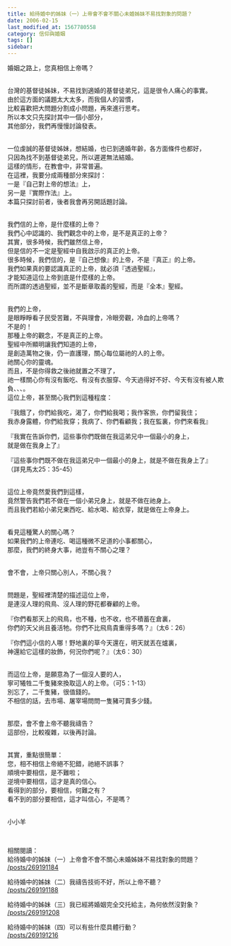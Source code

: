 ```yaml
---
title: 給待婚中的姊妹（一）上帝會不會不關心未婚姊妹不易找對象的問題？
date: 2006-02-15
last_modified_at: 1567780558
category: 信仰與婚姻
tags: []
sidebar: 
---
```


<p>婚姻之路上，您真相信上帝嗎？</p>
<p><br/>
台灣的基督徒姊妹，不易找到適婚的基督徒弟兄，這是很令人痛心的事實。<br/>
由於這方面的議題太大太多，而我個人的習慣，<br/>
比較喜歡把大問題分割成小問題，再來進行思考。<br/>
所以本文只先探討其中一個小部分，<br/>
其他部分，我們再慢慢討論發表。</p>
<p><br/>
一位虔誠的基督徒姊妹，想結婚，也已到適婚年齡，各方面條件也都好，<br/>
只因為找不到基督徒弟兄，所以遲遲無法結婚。<br/>
這樣的情形，在教會中，非常普遍。<br/>
在這裡，我要分成兩種部分來探討：<br/>
一是『自己對上帝的想法』上，<br/>
另一是『實際作法』上。<br/>
本篇只探討前者，後者我會再另開話題討論。</p>
<p><br/>
我們信的上帝，是什麼樣的上帝？<br/>
我們心中認識的、我們觀念中的上帝，是不是真正的上帝？<br/>
其實，很多時候，我們雖然信上帝，<br/>
但是信的不一定是聖經中自我啟示的真正的上帝。<br/>
很多時候，我們信的，是『自己想像』的上帝，不是『真正』的上帝。<br/>
我們如果真的要認識真正的上帝，就必須『透過聖經』，<br/>
才能知道這位上帝到底是什麼樣的上帝。<br/>
而所謂的透過聖經，並不是斷章取義的聖經，而是『全本』聖經。</p>
<p><br/>
我們的上帝，<br/>
是眼睜睜看子民受苦難，不與理會，冷眼旁觀，冷血的上帝嗎？<br/>
不是的！<br/>
那種上帝的觀念，不是真正的上帝。<br/>
聖經中所顯明讓我們知道的上帝，<br/>
是創造萬物之後，仍一直護理，關心每位屬祂的人的上帝。<br/>
祂關心你的靈魂。<br/>
而且，不是你得救之後祂就置之不理了，<br/>
祂一樣關心你有沒有飯吃、有沒有衣服穿、今天過得好不好、今天有沒有被人欺負、、、。<br/>
這位上帝，甚至關心我們到這種程度：</p>
<p>『我餓了，你們給我吃，渴了，你們給我喝；我作客旅，你們留我住；<br/>
我赤身露體，你們給我穿；我病了、你們看顧我；我在監裏，你們來看我』</p>
<p>『我實在告訴你們，這些事你們既做在我這弟兄中一個最小的身上，<br/>
就是做在我身上了』</p>
<p>『這些事你們既不做在我這弟兄中一個最小的身上，就是不做在我身上了』<br/>
（詳見馬太25：35-45）</p>
<p><br/>
這位上帝竟然愛我們到這樣，<br/>
竟然警告我們若不做在一個小弟兄身上，就是不做在祂身上。<br/>
而且我們若給小弟兄東西吃、給水喝、給衣穿，就是做在上帝身上。</p>
<p><br/>
看見這種驚人的關心嗎？<br/>
如果我們的上帝連吃、喝這種微不足道的小事都關心，<br/>
那麼，我們的終身大事，祂豈有不關心之理？</p>
<p><br/>
會不會，上帝只關心別人，不關心我？</p>
<p><br/>
問題是，聖經裡清楚的描述這位上帝，<br/>
是連沒人理的飛鳥、沒人理的野花都眷顧的上帝。</p>
<p>『你們看那天上的飛鳥，也不種，也不收，也不積蓄在倉裏，<br/>
你們的天父尚且養活牠。你們不比飛鳥貴重得多嗎？』（太6：26）</p>
<p>『你們這小信的人哪！野地裏的草今天還在，明天就丟在爐裏，<br/>
神還給它這樣的妝飾，何況你們呢？』（太6：30）</p>
<p><br/>
而這位上帝，是願意為了一個沒人要的人，<br/>
寧可犧牲二千隻豬來換取這人的上帝。（可5：1-13）<br/>
別忘了，二千隻豬，很值錢的。<br/>
不相信的話，去市場、屠宰場問問一隻豬可賣多少錢。</p>
<p><br/>
那麼，會不會上帝不聽我禱告？<br/>
這部份，比較複雜，以後再討論。</p>
<p><br/>
其實，重點很簡單：<br/>
您，相不相信上帝絕不犯錯，祂絕不誤事？<br/>
順境中要相信，是不難啦；<br/>
逆境中要相信，這才是真的信心。<br/>
看得到的部分，要相信，何難之有？<br/>
看不到的部分要相信，這才叫信心，不是嗎？<br/>
 </p>
<p>小小羊</p>
<p> </p>
<p>相關閱讀：<br/>
給待婚中的姊妹（一）上帝會不會不關心未婚姊妹不易找對象的問題？<br/>
<a href="/posts/269191184" target="_blank">/posts/269191184</a></p>
<p>給待婚中的姊妹（二）我禱告技術不好，所以上帝不聽？<br/>
<a href="/posts/269191188" target="_blank">/posts/269191188</a></p>
<p>給待婚中的姊妹（三）我已經將婚姻完全交托給主，為何依然沒對象？<br/>
<a href="/posts/269191208" target="_blank">/posts/269191208</a></p>
<p>給待婚中的姊妹（四）可以有些什麼具體行動？<br/>
<a href="/posts/269191216" target="_blank">/posts/269191216</a></p>
